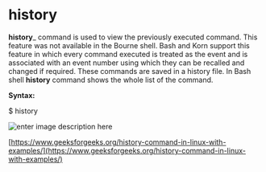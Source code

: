 # history

 

**history**_ command is used to view the previously executed command. This feature was not available in the Bourne shell. Bash and Korn support this feature in which every command executed is treated as the event and is associated with an event number using which they can be recalled and changed if required. These commands are saved in a history file. In Bash shell  **history**  command shows the whole list of the command.

**Syntax:**

$ history

![enter image description here](https://media.geeksforgeeks.org/wp-content/uploads/Screenshot-from-2018-12-14-07-12-12.png)

[https://www.geeksforgeeks.org/history-command-in-linux-with-examples/](https://www.geeksforgeeks.org/history-command-in-linux-with-examples/)
